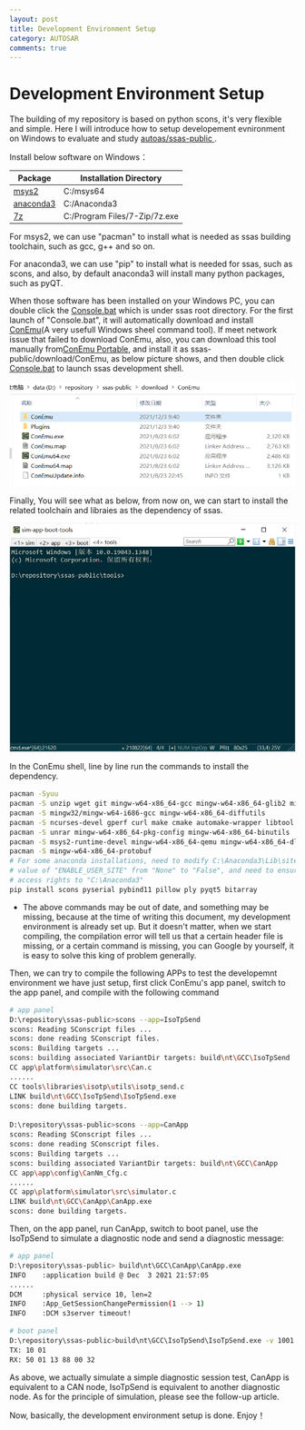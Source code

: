 ```yaml
---
layout: post
title: Development Environment Setup
category: AUTOSAR
comments: true
---
```


# Development Environment Setup


The building of my repository is based on python scons, it's very flexible and simple. Here I will introduce how to setup developement evnironment on Windows to evaluate and study [autoas/ssas-public ](https://github.com/autoas/ssas-public).

Install below software on Windows：


| Package                                  | Installation Directory |
| ---------------------------------------- | ----------- |
| [msys2]([MSYS2](https://www.msys2.org/)) | C:/msys64 |
| [anaconda3](https://www.anaconda.com/)   | C:/Anaconda3 |
|  [7z](https://sparanoid.com/lab/7z/)     | C:/Program Files/7-Zip/7z.exe |

For msys2, we can use "pacman" to install what is needed as ssas building toolchain, such as gcc, g++ and so on.

For anaconda3, we can use "pip" to install what is needed for ssas, such as scons, and also, by default anaconda3 will install many python packages, such as pyQT.

When those software has been installed on your Windows PC, you can double click the [Console.bat](https://github.com/autoas/ssas-public/blob/master/Console.bat) which is under ssas root directory. For the first launch of "Console.bat", it will automatically download and install [ConEmu](https://conemu.github.io/)(A very usefull Windows sheel command tool). If meet network issue that failed to download ConEmu, also, you can download this tool manually from[ConEmu Portable](https://www.fosshub.com/ConEmu.html), and install it as ssas-public/download/ConEmu, as below picture shows, and then double click [Console.bat](https://github.com/autoas/ssas-public/blob/master/Console.bat) to launch ssas development shell.

![ConEum Install](../images/conemu-install.png)

Finally, You will see what as below, from now on, we can start to install the related toolchain and libraies as the dependency of ssas.

![conemu-terminal](../images/conemu-terminal.png)

In the ConEmu shell, line by line run the commands to install the dependency.

```sh
pacman -Syuu
pacman -S unzip wget git mingw-w64-x86_64-gcc mingw-w64-x86_64-glib2 mingw-w64-x86_64-gtk3
pacman -S mingw32/mingw-w64-i686-gcc mingw-w64-x86_64-diffutils
pacman -S ncurses-devel gperf curl make cmake automake-wrapper libtool
pacman -S unrar mingw-w64-x86_64-pkg-config mingw-w64-x86_64-binutils
pacman -S msys2-runtime-devel mingw-w64-x86_64-qemu mingw-w64-x86_64-dlfcn
pacman -S mingw-w64-x86_64-protobuf
# For some anaconda installations, need to modify C:\Anaconda3\Lib\site.py to change the
# value of "ENABLE_USER_SITE" from "None" to "False", and need to ensure the user has full
# access rights to "C:\Anaconda3"
pip install scons pyserial pybind11 pillow ply pyqt5 bitarray
```

* The above commands may be out of date, and something may be missing, because at the time of writing this document, my development environment is already set up. But it doesn't matter, when we start compiling, the compilation error will tell us that a certain header file is missing, or a certain command is missing, you can Google by yourself, it is easy to solve this king of problem generally.

Then, we can try to compile the following APPs to test the developemnt environment we have just setup, first click ConEmu's app panel, switch to the app panel, and compile with the following command

```sh
# app panel
D:\repository\ssas-public>scons --app=IsoTpSend
scons: Reading SConscript files ...
scons: done reading SConscript files.
scons: Building targets ...
scons: building associated VariantDir targets: build\nt\GCC\IsoTpSend
CC app\platform\simulator\src\Can.c
......
CC tools\libraries\isotp\utils\isotp_send.c
LINK build\nt\GCC\IsoTpSend\IsoTpSend.exe
scons: done building targets.

D:\repository\ssas-public>scons --app=CanApp
scons: Reading SConscript files ...
scons: done reading SConscript files.
scons: Building targets ...
scons: building associated VariantDir targets: build\nt\GCC\CanApp
CC app\app\config\CanNm_Cfg.c
......
CC app\platform\simulator\src\simulator.c
LINK build\nt\GCC\CanApp\CanApp.exe
scons: done building targets.
```

Then, on the app panel, run CanApp, switch to boot panel, use the IsoTpSend to simulate a diagnostic node and send a diagnostic message:

```sh
# app panel
D:\repository\ssas-public> build\nt\GCC\CanApp\CanApp.exe
INFO    :application build @ Dec  3 2021 21:57:05
......
DCM     :physical service 10, len=2
INFO    :App_GetSessionChangePermission(1 --> 1)
INFO    :DCM s3server timeout!
```
```sh
# boot panel
D:\repository\ssas-public>build\nt\GCC\IsoTpSend\IsoTpSend.exe -v 1001
TX: 10 01
RX: 50 01 13 88 00 32
```

As above, we actually simulate a simple diagnostic session test, CanApp is equivalent to a CAN node, IsoTpSend is equivalent to another diagnostic node. As for the principle of simulation, please see the follow-up article.

Now, basically, the development environment setup is done. Enjoy！
